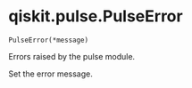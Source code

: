 # qiskit.pulse.PulseError

<span id="undefined" />

`PulseError(*message)`

Errors raised by the pulse module.

Set the error message.
